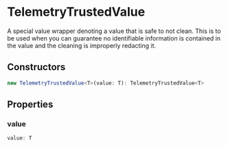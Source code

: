 # TelemetryTrustedValue<T>

A special value wrapper denoting a value that is safe to not clean. This is to be used when you can guarantee no identifiable information is contained in the value and the cleaning is improperly redacting it.

## Constructors

```typescript
new TelemetryTrustedValue<T>(value: T): TelemetryTrustedValue<T>
```

## Properties

### value

```typescript
value: T
```

